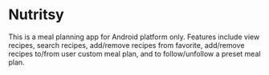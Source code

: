 # Nutritsy

This is a meal planning app for Android platform only.
Features include view recipes, search recipes, add/remove recipes from favorite, add/remove recipes to/from user custom meal plan, and to follow/unfollow a preset meal plan.
